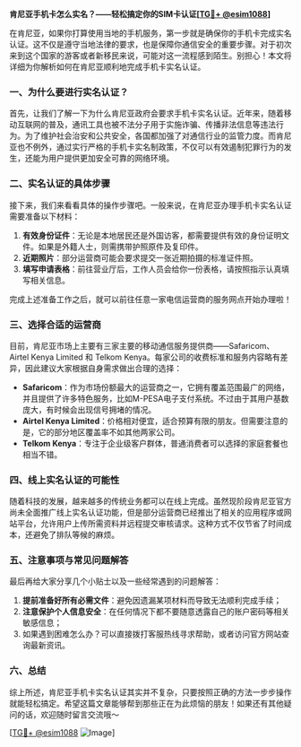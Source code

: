 **肯尼亚手机卡怎么实名？——轻松搞定你的SIM卡认证[[TG💪+ @esim1088](https://t.me/s/esim1088)]**

在肯尼亚，如果你打算使用当地的手机服务，第一步就是确保你的手机卡完成实名认证。这不仅是遵守当地法律的要求，也是保障你通信安全的重要步骤。对于初次来到这个国家的游客或者新移民来说，可能对这一流程感到陌生。别担心！本文将详细为你解析如何在肯尼亚顺利地完成手机卡实名认证。

### 一、为什么要进行实名认证？

首先，让我们了解一下为什么肯尼亚政府会要求手机卡实名认证。近年来，随着移动互联网的普及，通讯工具也被不法分子用于实施诈骗、传播非法信息等违法行为。为了维护社会治安和公共安全，各国都加强了对通信行业的监管力度。而肯尼亚也不例外，通过实行严格的手机卡实名制政策，不仅可以有效遏制犯罪行为的发生，还能为用户提供更加安全可靠的网络环境。

### 二、实名认证的具体步骤

接下来，我们来看看具体的操作步骤吧。一般来说，在肯尼亚办理手机卡实名认证需要准备以下材料：

1. **有效身份证件**：无论是本地居民还是外国访客，都需要提供有效的身份证明文件。如果是外籍人士，则需携带护照原件及复印件。
2. **近期照片**：部分运营商可能会要求提交一张近期拍摄的标准证件照。
3. **填写申请表格**：前往营业厅后，工作人员会给你一份表格，请按照指示认真填写相关信息。

完成上述准备工作之后，就可以前往任意一家电信运营商的服务网点开始办理啦！

### 三、选择合适的运营商

目前，肯尼亚市场上主要有三家主要的移动通信服务提供商——Safaricom、Airtel Kenya Limited 和 Telkom Kenya。每家公司的收费标准和服务内容略有差异，因此建议大家根据自身需求做出合理的选择：

- **Safaricom**：作为市场份额最大的运营商之一，它拥有覆盖范围最广的网络，并且提供了许多特色服务，比如M-PESA电子支付系统。不过由于其用户基数庞大，有时候会出现信号拥堵的情况。
- **Airtel Kenya Limited**：价格相对便宜，适合预算有限的朋友。但需要注意的是，它的部分地区覆盖率不如其他两家公司。
- **Telkom Kenya**：专注于企业级客户群体，普通消费者可以选择的家庭套餐也相当不错。

### 四、线上实名认证的可能性

随着科技的发展，越来越多的传统业务都可以在线上完成。虽然现阶段肯尼亚官方尚未全面推广线上实名认证功能，但是部分运营商已经推出了相关的应用程序或网站平台，允许用户上传所需资料并远程提交审核请求。这种方式不仅节省了时间成本，还避免了排队等候的麻烦。

### 五、注意事项与常见问题解答

最后再给大家分享几个小贴士以及一些经常遇到的问题解答：

1. **提前准备好所有必需文件**：避免因遗漏某项材料而导致无法顺利完成手续；
2. **注意保护个人信息安全**：在任何情况下都不要随意透露自己的账户密码等相关敏感信息；
3. 如果遇到困难怎么办？可以直接拨打客服热线寻求帮助，或者访问官方网站查询最新资讯。

### 六、总结

综上所述，肯尼亚手机卡实名认证其实并不复杂，只要按照正确的方法一步步操作就能轻松搞定。希望这篇文章能够帮到那些正在为此烦恼的朋友！如果还有其他疑问的话，欢迎随时留言交流哦～

[[TG💪+ @esim1088](https://t.me/s/esim1088) ![Image](https://i.postimg.cc/4NQfJmqS/Snipaste-2025-05-13-00-14-12.png)]